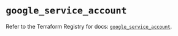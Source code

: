 # `google_service_account`

Refer to the Terraform Registry for docs: [`google_service_account`](https://registry.terraform.io/providers/hashicorp/google-beta/5.17.0/docs/resources/google_service_account).
